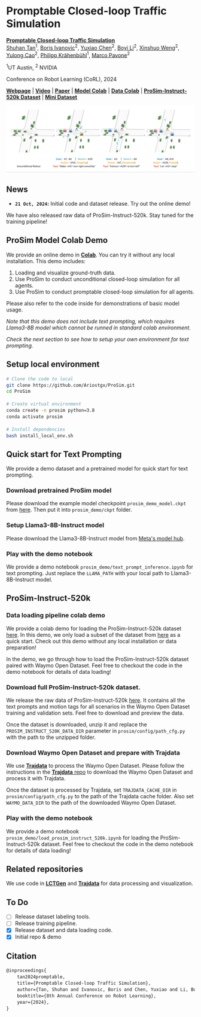 # Promptable Closed-loop Traffic Simulation

[**Promptable Closed-loop Traffic Simulation**](https://www.arxiv.org/abs/2409.05863)                                     
[Shuhan Tan](https://ariostgx.github.io/website/)<sup>1</sup>, [Boris Ivanovic](https://www.borisivanovic.com/)<sup>2</sup>,  [Yuxiao Chen](https://research.nvidia.com/person/yuxiao-chen/)<sup>2</sup>, [Boyi Li](https://sites.google.com/site/boyilics/home/)<sup>2</sup>, [Xinshuo Weng](https://www.xinshuoweng.com/)<sup>2</sup>,  [Yulong Cao](https://kikacaty.github.io/)<sup>2</sup>, [Philipp Krähenbühl](https://www.philkr.net/)<sup>1</sup>, [Marco Pavone](https://research.nvidia.com/person/marco-pavone/)<sup>2</sup>

<sup>1</sup>UT Austin, <sup>2</sup> NVIDIA

Conference on Robot Learning (CoRL), 2024

[**Webpage**](https://ariostgx.github.io/ProSim) | 
[**Video**](https://www.youtube.com/watch?v=6qHRhzIjRjI&t=1s) |
[**Paper**](https://www.arxiv.org/abs/2409.05863) |
[**Model Colab**](https://colab.research.google.com/drive/1T2N9SweJQ-35DYJKI9WPKxOeB2elujCk?usp=sharing) |
[**Data Colab**](https://colab.research.google.com/drive/1mcQCxpcZFnHLqjDQLYEJnuewvz-H5J4O?usp=sharing) | 
[**ProSim-Instruct-520k Dataset**](https://drive.google.com/file/d/1CMfp7PjWnyslHYC1kwvYA87T2KLtjHDN/view?usp=sharing) |
[**Mini Dataset**](https://drive.google.com/file/d/1Nh_ZzZ-Nk_T-Ufufcoav3UWgxskY1RzO/view?usp=sharing)

![ProSim Demo](assets/prosim_demo_video_2.gif)

## News
* **`21 Oct, 2024`:**  Initial code and dataset release. Try out the online demo! 

We have also released raw data of ProSim-Instruct-520k. Stay tuned for the training pipeline!

## ProSim Model Colab Demo
We provide an online demo in [**Colab**](https://colab.research.google.com/drive/1T2N9SweJQ-35DYJKI9WPKxOeB2elujCk?usp=sharing). You can try it without any local installation. This demo includes:

1. Loading and visualize ground-truth data.
2. Use ProSim to conduct unconditional closed-loop simulation for all agents.
3. Use ProSim to conduct promptable closed-loop simulation for all agents.

Please also refer to the code inside for demonstrations of basic model usage.

*Note that this demo does not include text prompting, which requires Llama3-8B model which cannot be runned in standard colab environment.*

*Check the next section to see how to setup your own environment for text prompting.*

## Setup local environment

```bash
# Clone the code to local
git clone https://github.com/Ariostgx/ProSim.git
cd ProSim

# Create virtual environment
conda create -n prosim python=3.8
conda activate prosim

# Install dependencies
bash install_local_env.sh
```

## Quick start for Text Prompting
We provide a demo dataset and a pretrained model for quick start for text prompting.

### Download pretrained ProSim model

Please download the example model checkpoint `prosim_demo_model.ckpt` from [here](https://drive.google.com/file/d/1d_SyBGC8Ru-8Iw8c_JKvJ7PXZ96kGm7F/view?usp=sharing). Then put it into `prosim_demo/ckpt` folder.

### Setup Llama3-8B-Instruct model

Please download the Llama3-8B-Instruct model from [Meta's model hub](https://huggingface.co/meta-llama/Meta-Llama-3-8B-Instruct).

### Play with the demo notebook

We provide a demo notebook `prosim_demo/text_prompt_inference.ipynb` for text prompting. Just replace the `LLAMA_PATH` with your local path to Llama3-8B-Instruct model.


## ProSim-Instruct-520k

### Data loading pipeline colab demo
We provide a colab demo for loading the ProSim-Instruct-520k dataset [here](https://colab.research.google.com/drive/1mcQCxpcZFnHLqjDQLYEJnuewvz-H5J4O?usp=sharing). In this demo, we only load a subset of the dataset from [here](https://drive.google.com/file/d/1Nh_ZzZ-Nk_T-Ufufcoav3UWgxskY1RzO/view?usp=sharing) as a quick start. Check out this demo without any local installation or data preparation!

In the demo, we go through how to load the ProSim-Instruct-520k dataset paired with Waymo Open Dataset. Feel free to checkout the code in the demo notebook for details of data loading!

### Download full ProSim-Instruct-520k dataset.
We release the raw data of ProSim-Instruct-520k [here](https://drive.google.com/file/d/1CMfp7PjWnyslHYC1kwvYA87T2KLtjHDN/view?usp=sharing). It contains all the text prompts and motion tags for all scenarios in the Waymo Open Dataset training and validation sets. Feel free to download and preview the data.

Once the dataset is downloaded, unzip it and replace the `PROSIM_INSTRUCT_520K_DATA_DIR` parameter in `prosim/config/path_cfg.py` with the path to the unzipped folder.

### Download Waymo Open Dataset and prepare with Trajdata

We use [**Trajdata**](https://github.com/NVlabs/trajdata) to process the Waymo Open Dataset. Please follow the instructions in the [**Trajdata** repo](https://github.com/NVlabs/trajdata/blob/main/DATASETS.md) to download the Waymo Open Dataset and process it with Trajdata.

Once the dataset is processed by Trajdata, set `TRAJDATA_CACHE_DIR` in `prosim/config/path_cfg.py` to the path of the Trajdata cache folder. Also set `WAYMO_DATA_DIR` to the path of the downloaded Waymo Open Dataset.

### Play with the demo notebook

We provide a demo notebook `prosim_demo/load_prosim_instruct_520k.ipynb` for loading the ProSim-Instruct-520k dataset. Feel free to checkout the code in the demo notebook for details of data loading!
## Related repositories

We use code in [**LCTGen**](https://github.com/Ariostgx/lctgen) and [**Trajdata**](https://github.com/NVlabs/trajdata) for data processing and visualization.

## To Do
- [ ] Release dataset labeling tools.
- [ ] Release training pipeline.
- [x] Release dataset and data loading code.
- [x] Initial repo & demo

## Citation

```latex
@inproceedings{
    tan2024promptable,
    title={Promptable Closed-loop Traffic Simulation},
    author={Tan, Shuhan and Ivanovic, Boris and Chen, Yuxiao and Li, Boyi and Weng, Xinshuo and Cao, Yulong and Kr{\"a}henb{\"u}hl, Philipp and Pavone, Marco},
    booktitle={8th Annual Conference on Robot Learning},
    year={2024},
}
```